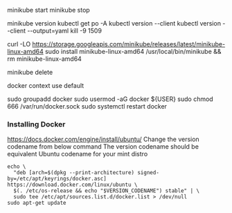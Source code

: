 minikube start
minikube stop

minikube version
kubectl get po -A
kubectl version --client
kubectl version --client --output=yaml
kill -9 1509


curl -LO https://storage.googleapis.com/minikube/releases/latest/minikube-linux-amd64
sudo install minikube-linux-amd64 /usr/local/bin/minikube && rm minikube-linux-amd64



minikube delete


docker context use default


sudo groupadd docker
sudo usermod -aG docker ${USER}
sudo chmod 666 /var/run/docker.sock
sudo systemctl restart docker


### Installing Docker

https://docs.docker.com/engine/install/ubuntu/
Change the version codename from below command
The version codename should be equivalent Ubuntu codename for your mint distro

```
echo \
  "deb [arch=$(dpkg --print-architecture) signed-by=/etc/apt/keyrings/docker.asc] https://download.docker.com/linux/ubuntu \
  $(. /etc/os-release && echo "$VERSION_CODENAME") stable" | \
  sudo tee /etc/apt/sources.list.d/docker.list > /dev/null
sudo apt-get update
```



